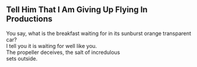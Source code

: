Tell Him That I Am Giving Up Flying In Productions
--------------------------------------------------
You say, what is the breakfast waiting for in its sunburst orange transparent car?  
I tell you it is waiting for well like you.  
The propeller deceives, the salt of incredulous  
sets outside.  
